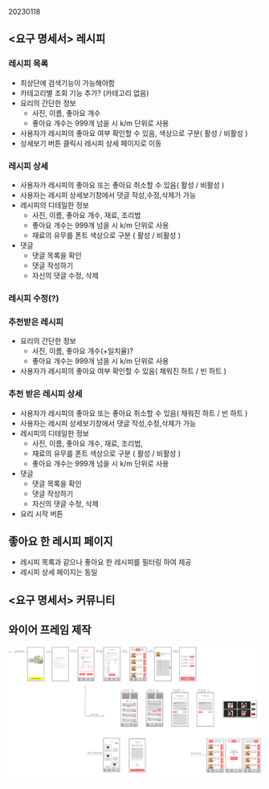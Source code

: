 20230118

## <요구 명세서> 레시피

### 레시피 목록

- 최상단에 검색기능이 가능해야함
- 카테고리별 조회 기능 추가? (카테고리 없음)
- 요리의 간단한 정보
  - 사진, 이름, 좋아요 개수
  - 좋아요 개수는 999개 넘을 시 k/m 단위로 사용
- 사용자가 레시피의 좋아요 여부 확인할 수 있음, 색상으로 구분( 활성 / 비활성 )
- 상세보기 버튼 클릭시 레시피 상세 페이지로 이동

### 레시피 상세

- 사용자가 레시피의 좋아요 또는 좋아요 취소할 수 있음( 활성 / 비활성 )
- 사용자는 레시피 상세보기창에서 댓글 작성,수정,삭제가 가능
- 레시피의 디테일한 정보
  - 사진, 이름, 좋아요 개수, 재료, 조리법
  - 좋아요 개수는 999개 넘을 시 k/m 단위로 사용
  - 재료의 유무를 폰트 색상으로 구분 ( 활성 / 비활성 )
- 댓글
  - 댓글 목록을 확인
  - 댓글 작성하기
  - 자신의 댓글 수정, 삭제

### 레시피 수정(?)

### 추천받은 레시피

- 요리의 간단한 정보
  - 사진, 이름, 좋아요 개수(+일치율)?
  - 좋아요 개수는 999개 넘을 시 k/m 단위로 사용
- 사용자가 레시피의 좋아요 여부 확인할 수 있음( 채워진 하트 / 빈 하트 )

### 추천 받은 레시피 상세

- 사용자가 레시피의 좋아요 또는 좋아요 취소할 수 있음( 채워진 하트 / 빈 하트 )
- 사용자는 레시피 상세보기창에서 댓글 작성,수정,삭제가 가능
- 레시피의 디테일한 정보
  - 사진, 이름, 좋아요 개수, 재료, 조리법,
  - 재료의 유무를 폰트 색상으로 구분 ( 활성 / 비활성 )
  - 좋아요 개수는 999개 넘을 시 k/m 단위로 사용
- 댓글
  - 댓글 목록을 확인
  - 댓글 작성하기
  - 자신의 댓글 수정, 삭제
- 요리 시작 버튼

## 좋아요 한 레시피 페이지

- 레시피 목록과 같으나 좋아요 한 레시피를 필터링 하여 제공
- 레시피 상세 페이지는 동일

## <요구 명세서> 커뮤니티

## 와이어 프레임 제작

![](README_assets/2023-01-18-17-32-49-image.png)
